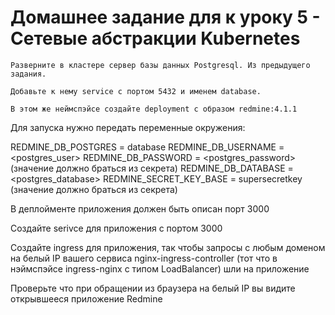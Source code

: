 # Домашнее задание для к уроку 5 - Сетевые абстракции Kubernetes

    Разверните в кластере сервер базы данных Postgresql. Из предыдущего задания.

    Добавьте к нему service c портом 5432 и именем database.

    В этом же неймспэйсе создайте deployment с образом redmine:4.1.1

Для запуска нужно передать переменные окружения:

REDMINE_DB_POSTGRES = database REDMINE_DB_USERNAME = <postgres_user> REDMINE_DB_PASSWORD = <postgres_password> (значение должно браться из секрета) REDMINE_DB_DATABASE = <postgres_database> REDMINE_SECRET_KEY_BASE = supersecretkey (значение должно браться из секрета)

В деплойменте приложения должен быть описан порт 3000

Создайте serivce для приложения с портом 3000

Создайте ingress для приложения, так чтобы запросы с любым доменом на белый IP вашего сервиса nginx-ingress-controller (тот что в нэймспэйсе ingress-nginx с типом LoadBalancer) шли на приложение

Проверьте что при обращении из браузера на белый IP вы видите открывшееся приложение Redmine 	





